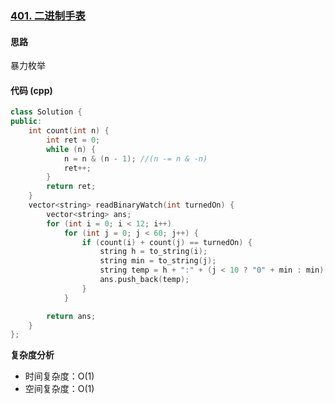 ### [401. 二进制手表](https://leetcode.cn/problems/binary-watch/description/)
#### 思路
暴力枚举
#### 代码 (cpp)
```cpp
class Solution {
public:
    int count(int n) {
        int ret = 0;
        while (n) {
            n = n & (n - 1); //(n -= n & -n)
            ret++;
        }
        return ret;
    }
    vector<string> readBinaryWatch(int turnedOn) {
        vector<string> ans;
        for (int i = 0; i < 12; i++) 
            for (int j = 0; j < 60; j++) {
                if (count(i) + count(j) == turnedOn) {
                    string h = to_string(i);
                    string min = to_string(j);
                    string temp = h + ":" + (j < 10 ? "0" + min : min);
                    ans.push_back(temp);
                }
            }

        return ans;
    }
};
```
**复杂度分析**
- 时间复杂度：O(1)
- 空间复杂度：O(1)
